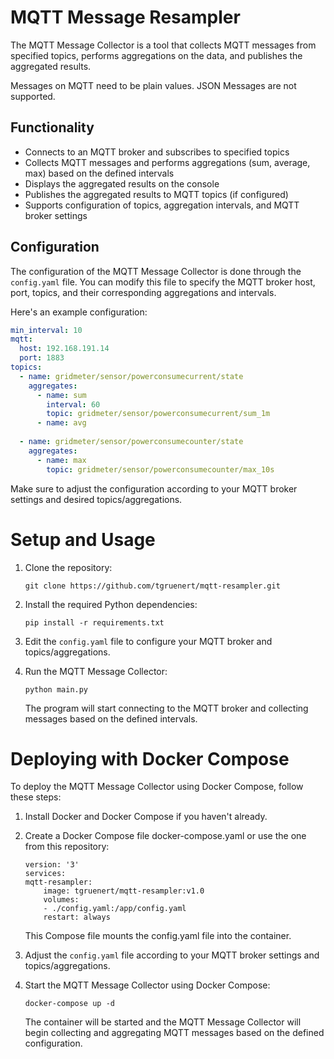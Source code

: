 # MQTT Message Resampler

The MQTT Message Collector is a tool that collects MQTT messages from specified topics, performs aggregations on the data, and publishes the aggregated results.

Messages on MQTT need to be plain values. JSON Messages are not supported.

## Functionality

- Connects to an MQTT broker and subscribes to specified topics
- Collects MQTT messages and performs aggregations (sum, average, max) based on the defined intervals
- Displays the aggregated results on the console
- Publishes the aggregated results to MQTT topics (if configured)
- Supports configuration of topics, aggregation intervals, and MQTT broker settings

## Configuration

The configuration of the MQTT Message Collector is done through the `config.yaml` file. You can modify this file to specify the MQTT broker host, port, topics, and their corresponding aggregations and intervals.

Here's an example configuration:

```yaml
min_interval: 10
mqtt:
  host: 192.168.191.14
  port: 1883
topics:
  - name: gridmeter/sensor/powerconsumecurrent/state
    aggregates:
      - name: sum
        interval: 60
        topic: gridmeter/sensor/powerconsumecurrent/sum_1m
      - name: avg
      
  - name: gridmeter/sensor/powerconsumecounter/state
    aggregates:
      - name: max
        topic: gridmeter/sensor/powerconsumecounter/max_10s
```

Make sure to adjust the configuration according to your MQTT broker settings and desired topics/aggregations.

# Setup and Usage

1. Clone the repository:
    ```
    git clone https://github.com/tgruenert/mqtt-resampler.git
    ```

2. Install the required Python dependencies:
    ```
    pip install -r requirements.txt
    ```

3. Edit the `config.yaml` file to configure your MQTT broker and topics/aggregations.

4. Run the MQTT Message Collector:
    ```
    python main.py
    ```
    The program will start connecting to the MQTT broker and collecting messages based on the defined intervals.

# Deploying with Docker Compose

To deploy the MQTT Message Collector using Docker Compose, follow these steps:

1. Install Docker and Docker Compose if you haven't already.

2. Create a Docker Compose file docker-compose.yaml or use the one from this repository:
    ```
    version: '3'
    services:
    mqtt-resampler:
        image: tgruenert/mqtt-resampler:v1.0
        volumes:
        - ./config.yaml:/app/config.yaml
        restart: always
    ```
    This Compose file mounts the config.yaml file into the container.

3. Adjust the `config.yaml` file according to your MQTT broker settings and topics/aggregations.

4. Start the MQTT Message Collector using Docker Compose:    
    ```
    docker-compose up -d
    ```
    The container will be started and the MQTT Message Collector will begin collecting and aggregating MQTT messages based on the defined configuration.


